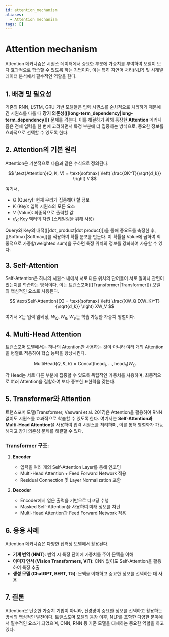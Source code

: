 ```yaml
---
id: attention_mechanism
aliases:
  - Attention mechanism
tags: []
---
```


# Attention mechanism
Attention 메커니즘은 시퀀스 데이터에서 중요한 부분에 가중치를 부여하여 모델이 보다 효과적으로 학습할 수 있도록 하는 기법이다. 이는 특히 자연어 처리(NLP) 및 시계열 데이터 분석에서 필수적인 역할을 한다.

## 1. **배경 및 필요성**
기존의 RNN, LSTM, GRU 기반 모델들은 입력 시퀀스를 순차적으로 처리하기 때문에 긴 시퀀스를 다룰 때 **장기 의존성([[long-term_dependency|long-term_dependency]])** 문제를 겪는다. 이를 해결하기 위해 등장한 **Attention** 메커니즘은 전체 입력을 한 번에 고려하면서 특정 부분에 더 집중하는 방식으로, 중요한 정보를 효과적으로 선택할 수 있도록 한다.

## 2. **Attention의 기본 원리**
Attention은 기본적으로 다음과 같은 수식으로 정의된다.

$$
\text{Attention}(Q, K, V) = \text{softmax} \left( \frac{QK^T}{\sqrt{d_k}} \right) V
$$

여기서,  
- $Q$ (Query): 현재 우리가 집중해야 할 정보  
- $K$ (Key): 입력 시퀀스의 모든 요소  
- $V$ (Value): 최종적으로 출력할 값  
- $d_k$: Key 벡터의 차원 (스케일링을 위해 사용)  

Query와 Key의 내적([[dot_product|dot product]])을 통해 중요도를 측정한 후, [[Softmax|Softmax]]를 적용하여 확률 분포를 만든다. 이 확률을 Value에 곱하여 최종적으로 가중합(weighted sum)을 구하면 특정 위치의 정보를 강화하여 사용할 수 있다.

## 3. **Self-Attention**
Self-Attention은 하나의 시퀀스 내에서 서로 다른 위치의 단어들이 서로 얼마나 관련이 있는지를 학습하는 방식이다. 이는 트랜스포머([[Transformer|Transformer]]) 모델의 핵심적인 요소로 사용된다.

$$
\text{Self-Attention}(X) = \text{softmax} \left( \frac{XW_Q (XW_K)^T}{\sqrt{d_k}} \right) XW_V
$$

여기서 $X$는 입력 임베딩, $W_Q, W_K, W_V$는 학습 가능한 가중치 행렬이다.

## 4. **Multi-Head Attention**
트랜스포머 모델에서는 하나의 Attention만 사용하는 것이 아니라 여러 개의 Attention을 병렬로 적용하여 학습 능력을 향상시킨다.

$$
\text{MultiHead}(Q, K, V) = \text{Concat}(\text{head}_1, ..., \text{head}_h) W_O
$$

각 Head는 서로 다른 부분에 집중할 수 있도록 독립적인 가중치를 사용하며, 최종적으로 여러 Attention을 결합하여 보다 풍부한 표현력을 갖는다.

## 5. **Transformer와 Attention**
트랜스포머 모델(Transformer, Vaswani et al. 2017)은 Attention을 활용하여 RNN 없이도 시퀀스를 효과적으로 학습할 수 있도록 한다. 여기서는 **Self-Attention과 Multi-Head Attention**을 사용하여 입력 시퀀스를 처리하며, 이를 통해 병렬화가 가능해지고 장기 의존성 문제를 해결할 수 있다.

### Transformer 구조:
1. **Encoder**
   - 입력을 여러 개의 Self-Attention Layer를 통해 인코딩
   - Multi-Head Attention + Feed Forward Network 적용
   - Residual Connection 및 Layer Normalization 포함

2. **Decoder**
   - Encoder에서 얻은 출력을 기반으로 디코딩 수행
   - Masked Self-Attention을 사용하여 미래 정보를 차단
   - Multi-Head Attention과 Feed Forward Network 적용

## 6. **응용 사례**
Attention 메커니즘은 다양한 딥러닝 모델에서 활용된다.
- **기계 번역 (NMT)**: 번역 시 특정 단어에 가중치를 주어 문맥을 이해
- **이미지 인식 (Vision Transformers, ViT)**: CNN 없이도 Self-Attention을 활용하여 특징 추출
- **생성 모델 (ChatGPT, BERT, T5)**: 문맥을 이해하고 중요한 정보를 선택하는 데 사용

## 7. **결론**
Attention은 단순한 가중치 기법이 아니라, 신경망이 중요한 정보를 선택하고 활용하는 방식의 핵심적인 발전이다. 트랜스포머 모델의 등장 이후, NLP를 포함한 다양한 분야에서 필수적인 요소가 되었으며, CNN, RNN 등 기존 모델을 대체하는 중요한 역할을 하고 있다.

